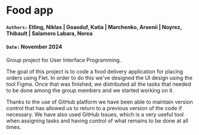 # Food app
#### `Authors:` Etling, Niklas | Goasduf, Katia | Marchenko, Arsenii | Noyrez, Thibault | Salamero Labara, Nerea
#### `Date:` November 2024
Group project for User Interface Programming.

The goal of this project is to code a food delivery application for placing orders using Flet.
In order to do this we've designed the UI design using the tool Figma. Once that was finished, we distributed all the tasks that needed to be done among the group members and we started working on it.

Thanks to the use of GitHub platform we have been able to maintain version control that has allowed us to return to a previous version of the code if necessary. We have also used GitHub Issues, which is a very useful tool when assigning tasks and having control of what remains to be done at all times.
